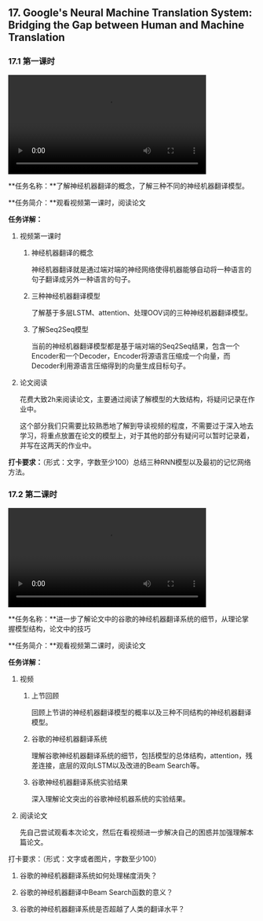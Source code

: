 ## 17. Google's Neural Machine Translation System: Bridging the Gap between Human and Machine Translation

### 17.1 第一课时

<video width=80%  controls >
	<source type="video/mp4" src="017-google-s-neural-machine-translation-system/017-1.mp4">
</video>

**任务名称：**了解神经机器翻译的概念，了解三种不同的神经机器翻译模型。

**任务简介：**观看视频第一课时，阅读论文

**任务详解：**

1. 视频第一课时

   1. 神经机器翻译的概念

      神经机器翻译就是通过端对端的神经网络使得机器能够自动将一种语言的句子翻译成另外一种语言的句子。

   2. 三种神经机器翻译模型

      了解基于多层LSTM、attention、处理OOV词的三种神经机器翻译模型。

   3. 了解Seq2Seq模型

      当前的神经机器翻译模型都是基于端对端的Seq2Seq结果，包含一个Encoder和一个Decoder，Encoder将源语言压缩成一个向量，而Decoder利用源语言压缩得到的向量生成目标句子。

2. 论文阅读

   花费大致2h来阅读论文，主要通过阅读了解模型的大致结构，将疑问记录在作业中。

   这个部分我们只需要比较熟悉地了解到导读视频的程度，不需要过于深入地去学习，将重点放置在论文的模型上，对于其他的部分有疑问可以暂时记录着，并写在这两天的作业中。

**打卡要求：**（形式：文字，字数至少100）总结三种RNN模型以及最初的记忆网络方法。

### 17.2 第二课时

<video width=80%  controls >
	<source type="video/mp4" src="017-google-s-neural-machine-translation-system/017-2.mp4">
</video>

**任务名称：**进一步了解论文中的谷歌的神经机器翻译系统的细节，从理论掌握模型结构，论文中的技巧

**任务简介：**观看视频第二课时，阅读论文

**任务详解：**

1. 视频

   1. 上节回顾

      回顾上节讲的神经机器翻译模型的概率以及三种不同结构的神经机器翻译模型。

   2. 谷歌的神经机器翻译系统

      理解谷歌神经机器翻译系统的细节，包括模型的总体结构，attention，残差连接，底层的双向LSTM以及改进的Beam Search等。

   3. 谷歌神经机器翻译系统实验结果

      深入理解论文突出的谷歌神经机器系统的实验结果。

2. 阅读论文

   先自己尝试观看本次论文，然后在看视频进一步解决自己的困惑并加强理解本篇论文。

打卡要求：（形式：文字或者图片，字数至少100）

1. 谷歌的神经机器翻译系统如何处理梯度消失？

2. 谷歌的神经机器翻译中Beam Search函数的意义？

3. 谷歌的神经机器翻译系统是否超越了人类的翻译水平？